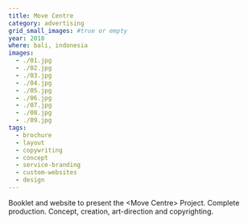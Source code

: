 ```yaml
---
title: Move Centre
category: advertising
grid_small_images: #true or empty
year: 2018
where: bali, indonesia
images:
  - ./01.jpg
  - ./02.jpg
  - ./03.jpg
  - ./04.jpg
  - ./05.jpg
  - ./06.jpg
  - ./07.jpg
  - ./08.jpg
  - ./09.jpg
tags:
  - brochure
  - layout
  - copywriting
  - concept
  - service-branding
  - custom-websites
  - design
---
```


Booklet and website to present the &lt;Move Centre&gt; Project. Complete production. Concept, creation, art-direction and copyrighting.
